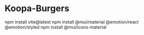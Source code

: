# Koopa-Burgers

npm install vite@latest
npm install @mui/material @emotion/react @emotion/styled
npm install @mui/icons-material
